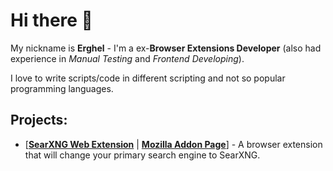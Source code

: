 # Hi there 👋

My nickname is **Erghel** - I'm a ex-**Browser Extensions Developer** (also had experience in _Manual Testing_ and _Frontend Developing_). 

I love to write scripts/code in different scripting and not so popular programming languages.

## Projects:
- [[**SearXNG Web Extension**](https://github.com/Erghel/SearXNG-Web-Extension) | [**Mozilla Addon Page**](https://addons.mozilla.org/en-US/firefox/addon/searxng-search/)] - A browser extension that will change your primary search engine to SearXNG.
   
